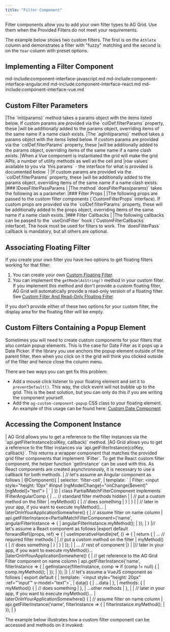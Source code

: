 ```yaml
---
title: "Filter Component"
---
```


Filter components allow you to add your own filter types to AG Grid. Use them when the Provided Filters do not meet your requirements.

The example below shows two custom filters. The first is on the `Athlete` column and demonstrates a filter with "fuzzy" matching and the second is on the `Year` column with preset options.

<grid-example title='Filter Component' name='custom-filter' type='mixed' options='{ "includeNgFormsModule" : true}'></grid-example>

## Implementing a Filter Component

md-include:component-interface-javascript.md
md-include:component-interface-angular.md
md-include:component-interface-react.md
md-include:component-interface-vue.md

## Custom Filter Parameters

<framework-specific-section frameworks="javascript">
|The `init(params)` method takes a params object with the items listed below. If custom params are provided via the `colDef.filterParams` property, these 
|will be additionally added to the params object, overriding items of the same name if a name clash exists.
</framework-specific-section>
<framework-specific-section frameworks="angular">
|The `agInit(params)` method takes a params object with the items listed below. If custom params are provided via the `colDef.filterParams` property, these
|will be additionally added to the params object, overriding items of the same name if a name clash exists.
</framework-specific-section>
<framework-specific-section frameworks="vue">
|When a Vue component is instantiated the grid will make the grid APIs, a number of utility methods as well as the cell and 
|row values available to you via `this.params` - the interface for what is provided is documented below.  
|
|If custom params are provided via the `colDef.filterParams` property, these
|will be additionally added to the params object, overriding items of the same name if a name clash exists.
</framework-specific-section>

<framework-specific-section frameworks="javascript,angular,vue">
<interface-documentation interfaceName='IFilterParams' ></interface-documentation>
</framework-specific-section>

<framework-specific-section frameworks="javascript,angular,vue">
|### IDoesFilterPassParams
|
|The method `doesFilterPass(params)` takes the following as a parameter:
</framework-specific-section>
<framework-specific-section frameworks="javascript,angular,vue">
<interface-documentation interfaceName='IDoesFilterPassParams' ></interface-documentation>
</framework-specific-section>

<framework-specific-section frameworks="react">
|### Filter Props
|
|The following props are passed to the custom filter components (`CustomFilterProps` interface). If custom props are provided via the `colDef.filterParams` property, these will be additionally added to the props object, overriding items of the same name if a name clash exists.
</framework-specific-section>
<framework-specific-section frameworks="react">
<interface-documentation interfaceName='CustomFilterProps' config='{ "description": "" }'></interface-documentation>
</framework-specific-section>
<framework-specific-section frameworks="react">
|### Filter Callbacks
|
|The following callbacks can be passed to the `useGridFilter` hook (`CustomFilterCallbacks` interface). The hook must be used for filters to work. The `doesFilterPass` callback is mandatory, but all others are optional.
</framework-specific-section>
<framework-specific-section frameworks="react">
<interface-documentation interfaceName='CustomFilterCallbacks' config='{ "description": "" }'></interface-documentation>
</framework-specific-section>

## Associating Floating Filter

If you create your own filter you have two options to get floating filters working for that filter:

1. You can create your own [Custom Floating Filter](/component-floating-filter/).
1. You can implement the `getModelAsString()` method in your custom filter. If you implement this method and don't provide a custom floating filter, AG Grid will automatically provide a read-only version of a floating filter. See [Custom Filter And Read-Only Floating Filter](/component-floating-filter/#example-custom-filter-and-read-only-floating-filter).

If you don't provide either of these two options for your custom filter, the display area for the floating filter will be empty.

## Custom Filters Containing a Popup Element

Sometimes you will need to create custom components for your filters that also contain popup elements. This is the case for Date Filter as it pops up a Date Picker. If the library you use anchors the popup element outside of the parent filter, then when you click on it the grid will think you clicked outside of the filter and hence close the column menu.

There are two ways you can get fix this problem:

- Add a mouse click listener to your floating element and set it to `preventDefault()`. This way, the click event will not bubble up to the grid.
  This is the best solution, but you can only do this if you are writing the component yourself.
- Add the `ag-custom-component-popup` CSS class to your floating element. An example of this usage can be found here: [Custom Date Component](/component-date/#example-custom-date-component)

## Accessing the Component Instance

<framework-specific-section frameworks="angular,vue,javascript">
| AG Grid allows you to get a reference to the filter instances via the `api.getFilterInstance(colKey, callback)` method.
</framework-specific-section>
<framework-specific-section frameworks="react">
|AG Grid allows you to get a reference to the filter instances via `api.getFilterInstance(colKey, callback)`. This returns a wrapper component that matches the provided grid filter components that implement `IFilter`. To get the React custom filter component, the helper function `getInstance` can be used with this. As React components are created asynchronously, it is necessary to use a callback for both methods.
</framework-specific-section>

<framework-specific-section frameworks="angular">
<snippet transform={false} language="ts">
| // let's assume an Angular component as follows
| @Component({
|     selector: 'filter-cell',
|     template: `
|         Filter: &lt;input style="height: 10px" #input (ngModelChange)="onChange($event)" [ngModel]="text">
|     `
| })
| class PartialMatchFilterComponent implements IFilterAngularComp {
|     ... // standard filter methods hidden
|
|     // put a custom method on the filter
|     myMethod() {
|         // does something
|     }
| }
|
| // later in your app, if you want to execute myMethod()...
| laterOnInYourApplicationSomewhere() {
|     // assume filter on name column
|     api.getFilterInstance&lt;PartialMatchFilterComponent>('name', angularFilterInstance => {
|         angularFilterInstance.myMethod();
|     });
| }
</snippet>
</framework-specific-section>
<framework-specific-section frameworks="react">
<snippet transform={false} language="ts">
|// let's assume a React component as follows
|export default forwardRef((props, ref) => {
|    useImperativeHandle(ref, () => {
|        return {
|            ... // required filter methods
|
|            // put a custom method on the filter
|            myMethod() {
|                // does something
|            }
|        }
|    });
|
|    ... // rest of component
|}
|
|// later in your app, if you want to execute myMethod()...
|laterOnInYourApplicationSomewhere() {
|    // get reference to the AG Grid Filter component on name column
|    api.getFilterInstance('name', filterInstance => {
|        getInstance(filterInstance, comp => if (comp != null) {
|            comp.myMethod();
|        });
|    });
|}
</snippet>
</framework-specific-section>
<framework-specific-section frameworks="vue">
<snippet transform={false} language="ts">
| // let's assume a VueJS component as follows
| export default {
|     template: `&lt;input style="height: 20px" :ref="'input'" v-model="text">`,
|     data() {
|         ...data
|     },
|     methods: {
|         myMethod() {
|             // does something
|         },
|         ...other methods
|     },
|
|     // later in your app, if you want to execute myMethod()...
|     laterOnInYourApplicationSomewhere() {
|         // assume filter on name column
|         api.getFilterInstance('name', filterInstance => {
|             filterInstance.myMethod();
|         });
|     }
</snippet>
</framework-specific-section>

The example below illustrates how a custom filter component can be accessed and methods on it invoked:

<grid-example title='Filter Component Instance' name='filter-component' type='mixed' options='{ "enterprise": false, "exampleHeight": 445, "includeNgFormsModule" : true }'></grid-example>
